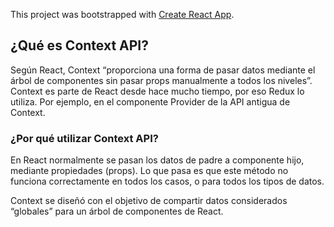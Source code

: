 This project was bootstrapped with [Create React App](https://github.com/facebook/create-react-app).

## ¿Qué es Context API? 

Según React, Context “proporciona una forma de pasar datos mediante el árbol de componentes sin pasar props manualmente a todos los niveles”. Context es parte de React desde hace mucho tiempo, por eso Redux lo utiliza. Por ejemplo, en el componente Provider de la API antigua de Context.

### ¿Por qué utilizar Context API?

En React normalmente se pasan los datos de padre a componente hijo, mediante propiedades (props). Lo que pasa es que este método no funciona correctamente en todos los casos, o para todos los tipos de datos.

Context se diseñó con el objetivo de compartir datos considerados “globales” para un árbol de componentes de React.